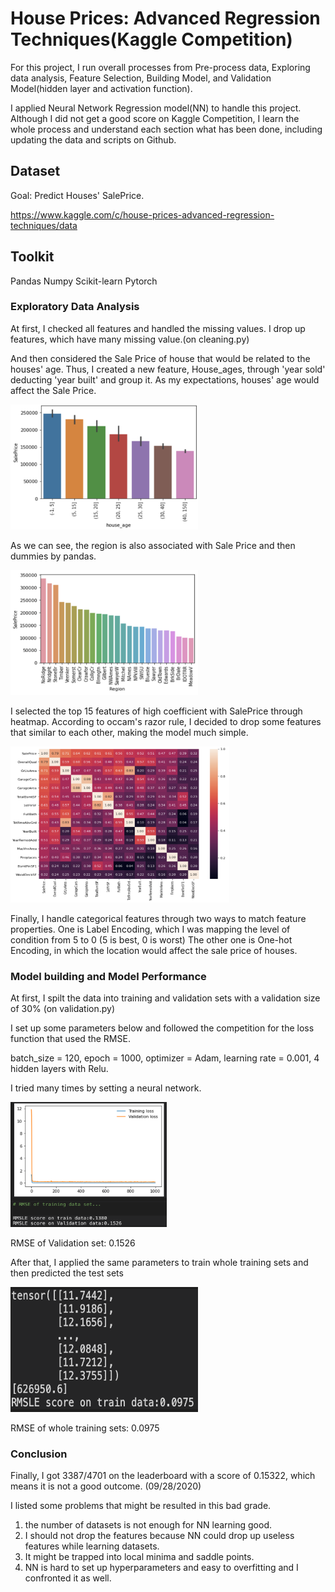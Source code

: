 # House Prices: Advanced Regression Techniques(Kaggle Competition)
For this project, I run overall processes from Pre-process data, Exploring data analysis, Feature Selection, Building Model, and Validation Model(hidden layer and activation function).

I applied Neural Network Regression model(NN) to handle this project. Although I did not get a good score on Kaggle Competition, I learn the whole process and understand each section what has been done, including updating the data and scripts on Github.

## Dataset
Goal: Predict Houses' SalePrice.

https://www.kaggle.com/c/house-prices-advanced-regression-techniques/data

## Toolkit
Pandas  Numpy Scikit-learn  Pytorch

### Exploratory Data Analysis 
At first, I checked all features and handled the missing values. I drop up features, which have many missing value.(on cleaning.py)

And then considered the Sale Price of house that would be related to the houses' age.
Thus, I created a new feature, House_ages, through 'year sold' deducting 'year built' and group it.
As my expectations, houses' age would affect the Sale Price.

<img src="https://github.com/MengLungLee/Kaggle_HousePrice/blob/master/EDA_screenshot/house_ages.png" width="300" height="200">


As we can see, the region is also associated with Sale Price and then dummies by pandas.

<img src="https://github.com/MengLungLee/Kaggle_HousePrice/blob/master/EDA_screenshot/region.png" width="300" height="200">

I selected the top 15 features of high coefficient with SalePrice through heatmap.
According to occam's razor rule, I decided to drop some features that similar to each other, making the model much simple.

<img src="https://github.com/MengLungLee/Kaggle_HousePrice/blob/master/EDA_screenshot/top15_heatmap.png" width="350" height="250">

Finally, I handle categorical features through two ways to match feature properties.
One is Label Encoding, which I was mapping the level of condition from 5 to 0 (5 is best, 0 is worst)
The other one is One-hot Encoding, in which the location would affect the sale price of houses. 

### Model building and Model Performance

At first, I spilt the data into training and validation sets with a validation size of 30% (on validation.py)

I set up some parameters below and followed the competition for the loss function that used the RMSE.

batch_size = 120, epoch = 1000, optimizer = Adam, learning rate = 0.001, 4 hidden layers with Relu.

I tried many times by setting a neural network.

<img src="https://github.com/MengLungLee/Kaggle_HousePrice/blob/master/ModelBuilding_screenshot/Validation%20loss.png" width="250" height="200">

RMSE of Validation set: 0.1526

After that, I applied the same parameters to train whole training sets and then predicted the test sets

<img src="https://github.com/MengLungLee/Kaggle_HousePrice/blob/master/ModelBuilding_screenshot/output.png" width="300" height="200">

RMSE of whole training sets: 0.0975

### Conclusion

Finally, I got 3387/4701 on the leaderboard with a score of 0.15322, which means it is not a good outcome. (09/28/2020)

I listed some problems that might be resulted in this bad grade.

1. the number of datasets is not enough for NN learning good.
2. I should not drop the features because NN could drop up useless features while learning datasets.
3. It might be trapped into local minima and saddle points.
4. NN is hard to set up hyperparameters and easy to overfitting and I confronted it as well.
